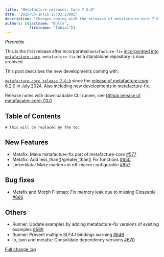 ```yaml
---
title: "Metafacture releases: Core 7.0.0"
date: "2025-06-10T16:15:03.2300Z"
description: "Changes coming with the releases of metafacture-core 7.0.0"
authors: [{lastname: "Bülte",
           firstname: "Tobias"}]
---
```


*Preamble*

This is the first release after incorporated `metafacture-fix` [incorporated into `metafacture-core`](https://github.com/metafacture/metafacture-core/issues/577). `metafacture-fix` as a standalone repository is now archived.

This post describes the new developments coming with:

[`metafacture-core release 7.0.0`](https://central.sonatype.com/namespace/org.metafacture) since the [release of metafacture-core 6.2.0](https://blog.metafacture.org/metafacture-releases_core-6.2.0_fix-1.2.0/) in July 2024. Also including new developments in metafacture-fix.

Release notes with downloadable CLI runner, see [Github release of metafacutre-core-7.0.0](https://github.com/metafacture/metafacture-core/releases/tag/metafacture-core-7.0.0)

## Table of Contents

```toc
# this will be replaced by the toc
```

## New Features
- Metafix: Make metafacture-fix part of metafacture-core [#577](https://github.com/metafacture/metafacture-core/issues/577)
- Metafix: Add less_than()/greater_than() Fix functions [#650](https://github.com/metafacture/metafacture-core/issues/650)
- Linkeddata: Make markers in rdf-macro configurable [#657](https://github.com/metafacture/metafacture-core/issues/657)

## Bug fixes
- Metafix and Morph Filemap: Fix memory leak due to missing Closeable [#666](https://github.com/metafacture/metafacture-core/issues/666)

## Others
- Runner: Update examples by adding metafacture-fix versions of existing examples [#589](https://github.com/metafacture/metafacture-core/issues/589)
- Runner: Prevent multiple SLF4J bindings warning [#649](https://github.com/metafacture/metafacture-core/issues/649)
- io, json and metafix: Consolidate dependency versions [#670](https://github.com/metafacture/metafacture-core/pull/670)

[Full change log](https://github.com/metafacture/metafacture-core/compare/metafacture-core-6.2.0...metafacture-core-7.0.0) 
